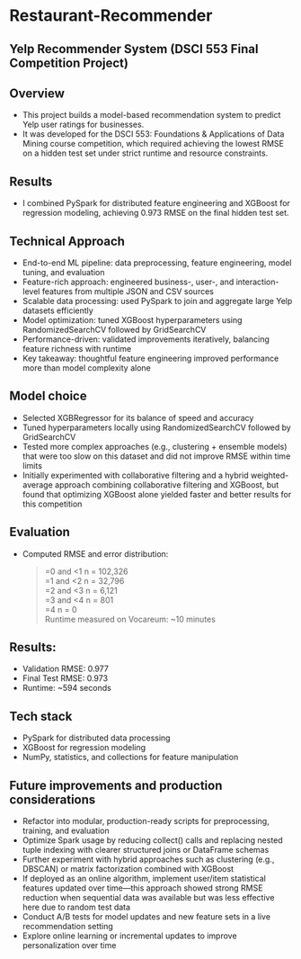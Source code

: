 # Restaurant-Recommender
## Yelp Recommender System (DSCI 553 Final Competition Project)

## Overview
- This project builds a model-based recommendation system to predict Yelp user ratings for businesses.
- It was developed for the DSCI 553: Foundations & Applications of Data Mining course competition, which required achieving     the lowest RMSE on a hidden test set under strict runtime and resource constraints.

## Results
- I combined PySpark for distributed feature engineering and XGBoost for regression modeling, achieving 0.973 RMSE on the final hidden test set.

## Technical Approach
- End-to-end ML pipeline: data preprocessing, feature engineering, model tuning, and evaluation
- Feature-rich approach: engineered business-, user-, and interaction-level features from multiple JSON and CSV sources
- Scalable data processing: used PySpark to join and aggregate large Yelp datasets efficiently
- Model optimization: tuned XGBoost hyperparameters using RandomizedSearchCV followed by GridSearchCV
- Performance-driven: validated improvements iteratively, balancing feature richness with runtime
- Key takeaway: thoughtful feature engineering improved performance more than model complexity alone

## Model choice
- Selected XGBRegressor for its balance of speed and accuracy
- Tuned hyperparameters locally using RandomizedSearchCV followed by GridSearchCV
- Tested more complex approaches (e.g., clustering + ensemble models) that were too slow on this dataset and did not improve RMSE within time limits
- Initially experimented with collaborative filtering and a hybrid weighted-average approach combining collaborative filtering and XGBoost, but found that optimizing XGBoost alone yielded faster and better results for this competition

## Evaluation
- Computed RMSE and error distribution:
  >=0 and <1   n = 102,326  
  >=1 and <2   n = 32,796  
  >=2 and <3   n = 6,121  
  >=3 and <4   n = 801  
  >=4          n = 0  
  Runtime measured on Vocareum: ~10 minutes

## Results:
- Validation RMSE: 0.977
- Final Test RMSE: 0.973
- Runtime: ~594 seconds

## Tech stack
- PySpark for distributed data processing
- XGBoost for regression modeling
- NumPy, statistics, and collections for feature manipulation

## Future improvements and production considerations
- Refactor into modular, production-ready scripts for preprocessing, training, and evaluation
- Optimize Spark usage by reducing collect() calls and replacing nested tuple indexing with clearer structured joins or         DataFrame schemas
- Further experiment with hybrid approaches such as clustering (e.g., DBSCAN) or matrix factorization combined with XGBoost
- If deployed as an online algorithm, implement user/item statistical features updated over time—this approach showed strong    RMSE reduction when sequential data was available but was less effective here due to random test data
- Conduct A/B tests for model updates and new feature sets in a live recommendation setting
- Explore online learning or incremental updates to improve personalization over time
